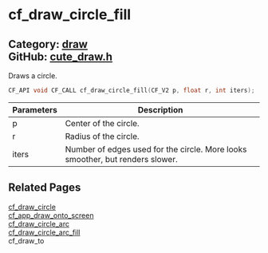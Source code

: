 [](../header.md ':include')

# cf_draw_circle_fill

Category: [draw](/api_reference?id=draw)  
GitHub: [cute_draw.h](https://github.com/RandyGaul/cute_framework/blob/master/include/cute_draw.h)  
---

Draws a circle.

```cpp
CF_API void CF_CALL cf_draw_circle_fill(CF_V2 p, float r, int iters);
```

Parameters | Description
--- | ---
p | Center of the circle.
r | Radius of the circle.
iters | Number of edges used for the circle. More looks smoother, but renders slower.

## Related Pages

[cf_draw_circle](/draw/cf_draw_circle.md)  
[cf_app_draw_onto_screen](/app/cf_app_draw_onto_screen.md)  
[cf_draw_circle_arc](/draw/cf_draw_circle_arc.md)  
[cf_draw_circle_arc_fill](/draw/cf_draw_circle_arc_fill.md)  
cf_draw_to  

